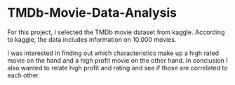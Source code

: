 # TMDb-Movie-Data-Analysis
For this project, I selected the TMDb movie dataset from kaggle. According to kaggle, the data includes information on 10.000 movies.

I was interested in finding out which characteristics make up a high rated movie on the hand and a high profit movie on the other hand. In conclusion I also wanted to relate high profit and rating and see if those are correlated to each other.
